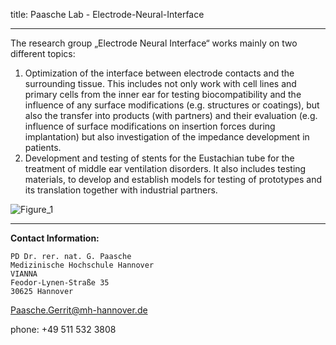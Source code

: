title: Paasche Lab - Electrode-Neural-Interface
***


The research group „Electrode Neural Interface“ works mainly on two different topics:

1.	Optimization of the interface between electrode contacts and the surrounding tissue. 
This includes not only work with cell lines and primary cells from the inner ear for testing biocompatibility and the influence of any surface modifications (e.g. structures or coatings), but also the transfer into products (with partners) and their evaluation (e.g. influence of surface modifications on insertion forces during implantation) but also investigation of the impedance development in patients.
2.	Development and testing of stents for the Eustachian tube for the treatment of middle ear ventilation disorders. It also includes testing materials, to develop and establish models for testing of prototypes and its translation together with industrial partners.

![Figure_1](paasche/Figure.jpg)
***

**Contact Information:**

    PD Dr. rer. nat. G. Paasche
    Medizinische Hochschule Hannover
	VIANNA
    Feodor-Lynen-Straße 35
    30625 Hannover

<Paasche.Gerrit@mh-hannover.de> 

phone: +49 511 532 3808


